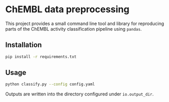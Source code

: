 # ChEMBL data preprocessing

This project provides a small command line tool and library for
reproducing parts of the ChEMBL activity classification pipeline using
`pandas`.

## Installation

```bash
pip install -r requirements.txt
```

## Usage

```bash
python classify.py --config config.yaml
```

Outputs are written into the directory configured under
`io.output_dir`.
